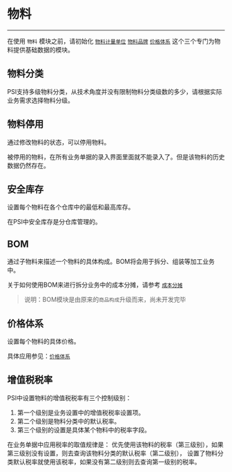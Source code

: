 # 物料

---

在使用 `物料` 模块之前，请初始化 [`物料计量单位`](02-04-01.md) [`物料品牌`](02-04-02.md) [`价格体系`](02-04-03.md) 这个三个专门为物料提供基础数据的模块。

## 物料分类

PSI支持多级物料分类，从技术角度并没有限制物料分类级数的多少，请根据实际业务需求选择物料分级。

## 物料停用

通过修改物料的状态，可以停用物料。

被停用的物料，在所有业务单据的录入界面里面就不能录入了。但是该物料的历史数据仍然存在。

## 安全库存

设置每个物料在各个仓库中的最低和最高库存。

在PSI中安全库存是分仓库管理的。

## BOM

通过子物料来描述一个物料的具体构成。BOM将会用于拆分、组装等加工业务中。

关于如何使用BOM来进行拆分业务中的成本分摊，请参考 [`成本分摊`](02-04-04.md)

> 说明：BOM模块是由原来的`商品构成`升级而来，尚未开发完毕

## 价格体系

设置每个物料的具体价格。

具体应用参见：[`价格体系`](02-04-03.md)

## 增值税税率

PSI中设置物料的增值税税率有三个控制级别：
1. 第一个级别是业务设置中的增值税税率设置项。
2. 第二个级别是物料分类中的默认税率。
3. 第三个级别的设置是具体某个物料中的税率字段。

在业务单据中应用税率的取值规律是：
优先使用该物料的税率（第三级别），如果第三级别没有设置，则去查询该物料分类的默认税率（第二级别），
设置了物料分类默认税率就使用该税率，如果没有第二级别则去查询第一级别的税率。